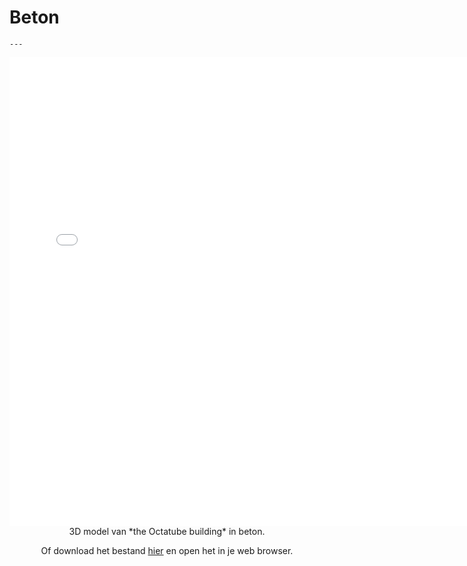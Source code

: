# Beton

```{figure} Images/beton1.jpg
---
```


<div style="text-align: center;">
    <iframe src="../../_static/Octatube_Concrete.html" width="750" height="750" frameborder="0"></iframe>
</div>

<center>3D model van *the Octatube building* in beton.

Of download het bestand [hier](../../_static/Octatube_Concrete.html) en open het in je web browser.</center>
